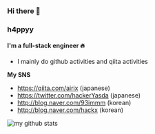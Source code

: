 ### Hi there 👋

<!--
**christhoval06/christhoval06** is a ✨ _special_ ✨ repository because its `README.md` (this file) appears on your GitHub profile.

Here are some ideas to get you started:

- 🔭 I’m currently working on ...
- 🌱 I’m currently learning ...
- 👯 I’m looking to collaborate on ...
- 🤔 I’m looking for help with ...
- 💬 Ask me about ...
- 📫 How to reach me: ...
- 😄 Pronouns: ...
- ⚡ Fun fact: ...
-->


### h4ppyy

#### I'm a full-stack engineer 🔥

- I mainly do github activities and qiita activities 

**My SNS**
- https://qiita.com/airix (japanese)
- https://twitter.com/hackerYasda (japanese)
- http://blog.naver.com/93immm (korean)
- http://blog.naver.com/hackx (korean)

![my github stats](https://github-readme-stats.vercel.app/api?username=christhoval06&count_private=true&show_icons=true)
